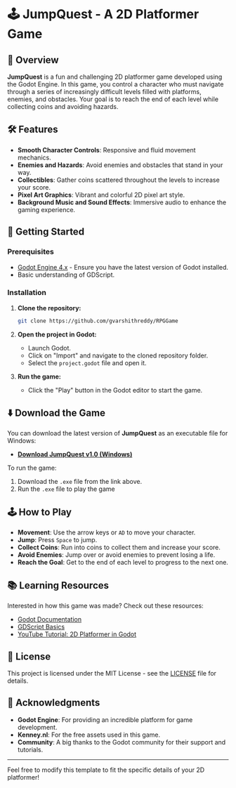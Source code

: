 ﻿# 🕹️ JumpQuest - A 2D Platformer Game

## 📖 Overview

**JumpQuest** is a fun and challenging 2D platformer game developed using the Godot Engine. In this game, you control a character who must navigate through a series of increasingly difficult levels filled with platforms, enemies, and obstacles. Your goal is to reach the end of each level while collecting coins and avoiding hazards.

## 🛠️ Features

- **Smooth Character Controls**: Responsive and fluid movement mechanics.
- **Enemies and Hazards**: Avoid enemies and obstacles that stand in your way.
- **Collectibles**: Gather coins scattered throughout the levels to increase your score.
- **Pixel Art Graphics**: Vibrant and colorful 2D pixel art style.
- **Background Music and Sound Effects**: Immersive audio to enhance the gaming experience.

## 🚀 Getting Started

### Prerequisites

- [Godot Engine 4.x](https://godotengine.org/download) - Ensure you have the latest version of Godot installed.
- Basic understanding of GDScript.

### Installation

1. **Clone the repository:**

   ```bash
   git clone https://github.com/gvarshithreddy/RPGGame
   ```

2. **Open the project in Godot:**

   - Launch Godot.
   - Click on "Import" and navigate to the cloned repository folder.
   - Select the `project.godot` file and open it.

3. **Run the game:**

   - Click the "Play" button in the Godot editor to start the game.

## ⬇️ Download the Game

You can download the latest version of **JumpQuest** as an executable file for Windows:

- **[Download JumpQuest v1.0 (Windows)](https://github.com/gvarshithreddy/RPGGame/releases/tag/game)**

To run the game:

1. Download the `.exe` file from the link above.
2. Run the `.exe` file to play the game

## 🕹️ How to Play

- **Movement**: Use the arrow keys or `AD` to move your character.
- **Jump**: Press `Space` to jump.
- **Collect Coins**: Run into coins to collect them and increase your score.
- **Avoid Enemies**: Jump over or avoid enemies to prevent losing a life.
- **Reach the Goal**: Get to the end of each level to progress to the next one.

## 📚 Learning Resources

Interested in how this game was made? Check out these resources:

- [Godot Documentation](https://docs.godotengine.org/en/stable/)
- [GDScript Basics](https://docs.godotengine.org/en/stable/tutorials/scripting/gdscript/gdscript_basics.html)
- [YouTube Tutorial: 2D Platformer in Godot](https://www.youtube.com/watch?v=LOhfqjmasi0&t=3700s)

## 📝 License

This project is licensed under the MIT License - see the [LICENSE](LICENSE) file for details.

## 🙏 Acknowledgments

- **Godot Engine**: For providing an incredible platform for game development.
- **Kenney.nl**: For the free assets used in this game.
- **Community**: A big thanks to the Godot community for their support and tutorials.

---

Feel free to modify this template to fit the specific details of your 2D platformer!
